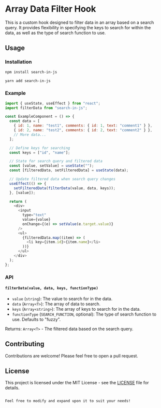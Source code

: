 # Array Data Filter Hook

This is a custom hook designed to filter data in an array based on a search query.
It provides flexibility in specifying the keys to search for within the data,
as well as the type of search function to use.

## Usage

### Installation

```bash
npm install search-in-js
```

```bash
yarn add search-in-js
```

### Example

```javascript
import { useState, useEffect } from "react";
import filterData from "search-in-js";

const ExampleComponent = () => {
  const data = [
    { id: 1, name: "test1", comments: { id: 1, text: "comment1" } },
    { id: 2, name: "test2", comments: { id: 2, text: "comment2" } },
    // More data...
  ];

  // Define keys for searching
  const keys = ["id", "name"];

  // State for search query and filtered data
  const [value, setValue] = useState("");
  const [filteredData, setFilteredData] = useState(data);

  // Update filtered data when search query changes
  useEffect(() => {
    setFilteredData(filterData(value, data, keys));
  }, [value]);

  return (
    <div>
      <input
        type="text"
        value={value}
        onChange={(e) => setValue(e.target.value)}
      />
      <ul>
        {filteredData.map((item) => (
          <li key={item.id}>{item.name}</li>
        ))}
      </ul>
    </div>
  );
};
```

### API

#### `filterData(value, data, keys, functionType)`

- `value` (`string`): The value to search for in the data.
- `data` (`Array<T>`): The array of data to search.
- `keys` (`Array<string>`): The array of keys to search for in the data.
- `functionType` (`SEARCH_FUNCTION`, optional): The type of search function to use. Defaults to "fuzzy".

Returns: `Array<T>` - The filtered data based on the search query.

## Contributing

Contributions are welcome! Please feel free to open a pull request.

## License

This project is licensed under the MIT License - see the [LICENSE](LICENSE) file for details.

```

Feel free to modify and expand upon it to suit your needs!
```
